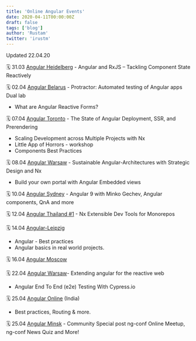 ```yaml
---
title: 'Online Angular Events'
date: 2020-04-11T00:00:00Z
draft: false
tags: ['blog']
author: 'Rustam'
twitter: 'irustm'
---
```


Updated 22.04.20

<!--more-->

🗓 31.03 [Angular Heidelberg](https://www.youtube.com/watch?v=SfKwFtMFdv8&feature=youtu.be) - Angular and RxJS – Tackling Component State Reactively

🗓 02.04 [Angular Belarus](https://www.youtube.com/watch?v=84IztzCQsl4&feature=youtu.be) - Protractor: Automated testing of Angular apps Dual lab

-   What are Angular Reactive Forms?

🗓 07.04 [Angular Toronto](https://www.youtube.com/watch?v=rD8V98u7p40) - The State of Angular Deployment, SSR, and Prerendering

-   Scaling Development across Multiple Projects with Nx
-   Little App of Horrors - workshop
-   Components Best Practices

🗓 08.04 [Angular Warsaw](https://www.meetup.com/ru-RU/Angular-Warsaw/events/269833985/) - Sustainable Angular-Architectures with Strategic Design and Nx

-   Build your own portal with Angular Embedded views

🗓 10.04 [Angular Sydney](https://www.youtube.com/watch?v=tQzvdeJzyNY) - Angular 9 with Minko Gechev, Angular components, QnA and more

🗓 12.04 [Angular Thailand #1](https://www.youtube.com/watch?v=yFRQhfurr4U) - Nx Extensible Dev Tools for Monorepos

🗓 14.04 [Angular-Leipzig](https://www.meetup.com/ru-RU/Angular-Meetup-Leipzig/events/269466214/)

-   Angular - Best practices
-   Angular basics in real world projects.

🗓 16.04 [Angular Moscow](https://www.youtube.com/watch?v=ISAcv5rquwc)

🗓 22.04 [Angular Warsaw](https://www.meetup.com/ru-RU/Angular-Warsaw/events/269887948/)- Extending angular for the reactive web

-   Angular End To End (e2e) Testing With Cypress.io

🗓 25.04 [Angular Online](https://www.meetup.com/ru-RU/Angular-Online-Meetup/events/269373181/) (India)

-   Best practices, Routing & more.

🗓 25.04 [Angular Minsk](https://www.youtube.com/watch?v=7LPw-Ebv33M&feature=emb_err_watch_on_yt) - Community Special post ng-conf Online Meetup, ng-conf News Quiz and More!
